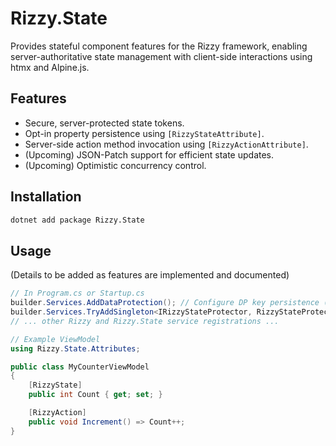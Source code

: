 # Rizzy.State

Provides stateful component features for the Rizzy framework, enabling server-authoritative state management with client-side interactions using htmx and Alpine.js.

## Features

- Secure, server-protected state tokens.
- Opt-in property persistence using `[RizzyStateAttribute]`.
- Server-side action method invocation using `[RizzyActionAttribute]`.
- (Upcoming) JSON-Patch support for efficient state updates.
- (Upcoming) Optimistic concurrency control.

## Installation

```bash
dotnet add package Rizzy.State
```

## Usage

(Details to be added as features are implemented and documented)

```csharp
// In Program.cs or Startup.cs
builder.Services.AddDataProtection(); // Configure DP key persistence (e.g., Redis, Azure Blob)
builder.Services.TryAddSingleton<IRizzyStateProtector, RizzyStateProtector>();
// ... other Rizzy and Rizzy.State service registrations ...
```

```csharp
// Example ViewModel
using Rizzy.State.Attributes;

public class MyCounterViewModel
{
    [RizzyState]
    public int Count { get; set; }

    [RizzyAction]
    public void Increment() => Count++;
}
```
